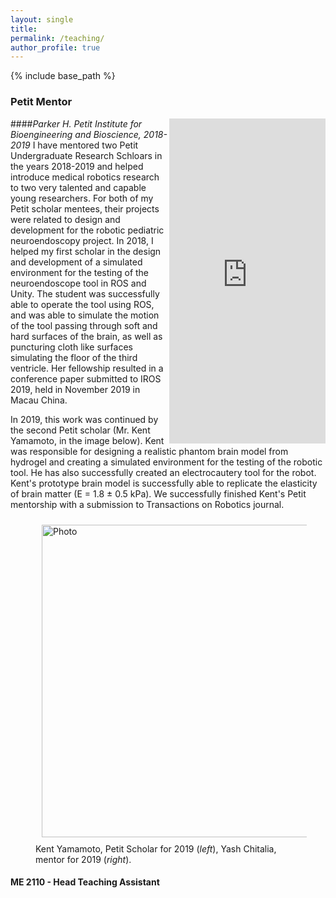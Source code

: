 ```yaml
---
layout: single
title:
permalink: /teaching/
author_profile: true
---
```


{% include base_path %}

### Petit Mentor
<iframe align = "right" src="https://www.linkedin.com/embed/feed/update/urn:li:share:6614667534266351616" height="520" width="250" frameborder="0" allowfullscreen="" title="Embedded post"></iframe>
####<i>Parker H. Petit Institute for Bioengineering and Bioscience, 2018-2019</i>
I have mentored two Petit Undergraduate Research Schloars in the years 2018-2019 and helped introduce medical robotics research to two very talented and capable young researchers.
For both of my Petit scholar mentees, their projects were related to design and development for the robotic pediatric neuroendoscopy project.
In 2018, I helped my first scholar in the design and development of a simulated environment for the testing of the neuroendoscope tool in ROS and Unity. The student was successfully able to 
operate the tool using ROS, and was able to simulate the motion of the tool passing through soft and hard surfaces of the brain, as well as puncturing cloth like surfaces simulating the floor
of the third ventricle. Her fellowship resulted in a conference paper submitted to IROS 2019, held in November 2019 in Macau China.


In 2019, this work was continued by the second Petit scholar (Mr. Kent Yamamoto, in the image below). Kent was responsible for designing a realistic phantom brain model from hydrogel and creating a simulated environment
for the testing of the robotic tool. He has also successfully created an electrocautery tool for the robot. Kent's prototype brain model is successfully able to replicate the elasticity of brain matter (E = 1.8 &plusmn; 0.5 kPa).
We successfully finished Kent's Petit mentorship with a submission to Transactions on Robotics journal.
<figure><img align="left" src="https://yashchitalia.github.io/images/Yamamoto_Chitalia_resized.jpg" alt="Photo" style="width: 500px; border-radius: 10px; padding: 10px 10px 10px 10px"/>
<figcaption>Kent Yamamoto, Petit Scholar for 2019 (<i>left</i>), Yash Chitalia, mentor for 2019 (<i>right</i>).</figcaption>
</figure>

#### ME 2110 - Head Teaching Assistant 